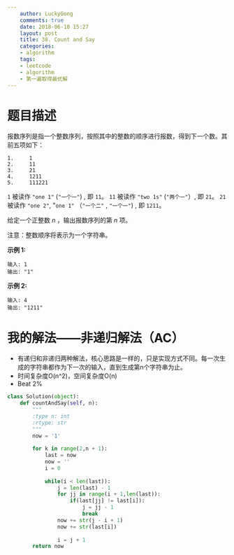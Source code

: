 ```yaml
---
    author: LuckyGong
    comments: true
    date: 2018-06-10 15:27
    layout: post
    title: 38. Count and Say
    categories:
    - algorithm
    tags:
    - leetcode
    - algorithm
    - 第一遍取得最优解
---
```


# 题目描述

报数序列是指一个整数序列，按照其中的整数的顺序进行报数，得到下一个数。其前五项如下：

```
1.     1
2.     11
3.     21
4.     1211
5.     111221
```

`1` 被读作  `"one 1"`  (`"一个一"`) , 即 `11`。
`11` 被读作 `"two 1s"` (`"两个一"`）, 即 `21`。
`21` 被读作 `"one 2"`,  "`one 1"` （`"一个二"` ,  `"一个一"`) , 即 `1211`。

给定一个正整数 *n* ，输出报数序列的第 *n* 项。

注意：整数顺序将表示为一个字符串。

**示例 1:**

```
输入: 1
输出: "1"
```

**示例 2:**

```
输入: 4
输出: "1211"
```

# 我的解法——非递归解法（AC）

- 有递归和非递归两种解法，核心思路是一样的，只是实现方式不同。每一次生成的字符串都作为下一次的输入，直到生成第n个字符串为止。 
- 时间复杂度O(n^2)，空间复杂度O(n)
- Beat 2%

```python
class Solution(object):
    def countAndSay(self, n):
        """
        :type n: int
        :rtype: str
        """
        now = '1'
        
        for k in range(2,n + 1):
            last = now
            now = ''
            i = 0
            
            while(i < len(last)):
                j = len(last) - 1
                for jj in range(i + 1,len(last)):
                    if(last[jj] != last[i]):
                        j = jj - 1
                        break
                now += str(j - i + 1)
                now += str(last[i])
                
                i = j + 1
        return now
```
